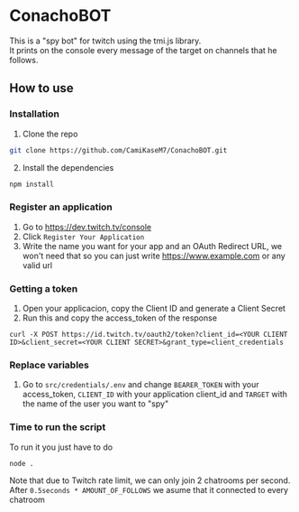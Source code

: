 # ConachoBOT
This is a "spy bot" for twitch using the tmi.js library. <br>
It prints on the console every message of the target on channels that he follows.

## How to use
### Installation
1. Clone the repo
```sh
git clone https://github.com/CamiKaseM7/ConachoBOT.git
```
2. Install the dependencies
```sh
npm install
```
### Register an application
1. Go to https://dev.twitch.tv/console 
2. Click `Register Your Application`
3. Write the name you want for your app and an OAuth Redirect URL, we won't need that so you can just write https://www.example.com or any valid url

### Getting a token 
1. Open your applicacion, copy the Client ID and generate a Client Secret
2. Run this and copy the access_token of the response
```
curl -X POST https://id.twitch.tv/oauth2/token?client_id=<YOUR CLIENT ID>&client_secret=<YOUR CLIENT SECRET>&grant_type=client_credentials
```
### Replace variables
1. Go to `src/credentials/.env` and change `BEARER_TOKEN` with your access_token, `CLIENT_ID` with your application client_id and `TARGET` with the name of the user you want to "spy"
### Time to run the script
To run it you just have to do
```sh
node .
```
Note that due to Twitch rate limit, we can only join 2 chatrooms per second. After `0.5seconds * AMOUNT_OF_FOLLOWS` we asume that it connected to every chatroom

